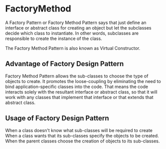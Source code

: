 # FactoryMethod
A Factory Pattern or Factory Method Pattern says that just define an interface or abstract class for creating an object but let the subclasses decide which class 
to instantiate. In other words, subclasses are responsible to create the instance of the class.

The Factory Method Pattern is also known as Virtual Constructor.

## Advantage of Factory Design Pattern
Factory Method Pattern allows the sub-classes to choose the type of objects to create.
It promotes the loose-coupling by eliminating the need to bind application-specific classes into the code. That means the code interacts solely with 
the resultant interface or abstract class, so that it will work with any classes that implement that interface or that extends that abstract class.

## Usage of Factory Design Pattern
When a class doesn't know what sub-classes will be required to create
When a class wants that its sub-classes specify the objects to be created.
When the parent classes choose the creation of objects to its sub-classes.
